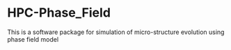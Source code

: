 # HPC-Phase_Field
This is a software package for simulation of micro-structure evolution using phase field model
